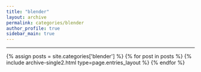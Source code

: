 ```yaml
---
title: "blender"
layout: archive
permalink: categories/blender
author_profile: true
sidebar_main: true
---
```


<!-- 공백이 포함되어 있는 카테고리 이름의 경우 site.categories.['a b c'] 이런식으로! -->

***

{% assign posts = site.categories['blender'] %}
{% for post in posts %} {% include archive-single2.html type=page.entries_layout %} {% endfor %}
